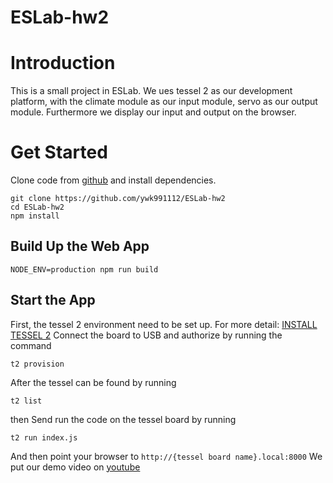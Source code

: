# ESLab-hw2
# Introduction
This is a small project in ESLab. We ues tessel 2 as our development platform, with the climate module as our input module, servo as our output module. Furthermore we display our input and output on the browser.

# Get Started
Clone code from [github](https://github.com/ywk991112/ESLab-hw2) and install dependencies.
```
git clone https://github.com/ywk991112/ESLab-hw2
cd ESLab-hw2
npm install
```
## Build Up the Web App
```
NODE_ENV=production npm run build
```
## Start the App
First, the tessel 2 environment need to be set up. For more detail: [INSTALL TESSEL 2](http://tessel.github.io/t2-start/)
Connect the board to USB and authorize by running the command
```
t2 provision
```
After the tessel can be found by running
```
t2 list
```
then Send run the code on the tessel board by running
```
t2 run index.js
```
And then point your browser to `http://{tessel board name}.local:8000`
We put our demo video on [youtube](https://www.youtube.com/watch?v=Bf1pBLWhoic)
